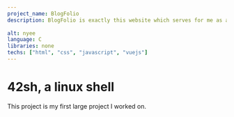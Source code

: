 ```yaml
---
project_name: BlogFolio
description: BlogFolio is exactly this website which serves for me as a Portfolio and a tech blog
    
alt: nyee
language: C
libraries: none
techs: ["html", "css", "javascript", "vuejs"]
---
```


# 42sh, a linux shell

This project is my first large project I worked on.